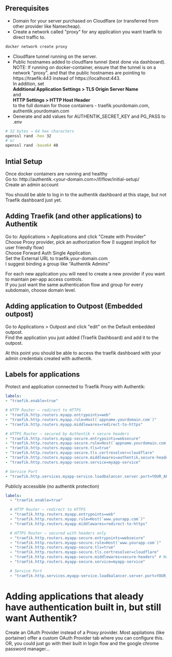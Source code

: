 ## Prerequisites
- Domain for your server purchased on Cloudflare (or transferred from other provider like Namecheap).
- Create a network called "proxy" for any application you want traefik to direct traffic to.
```bash
docker network create proxy
```
- Cloudflare tunnel running on the server. <br/>
- Public hostnames added to cloudflare tunnel (best done via dashboard). <br/>
NOTE: If running on docker-container, ensure that the tunnel is on a network "proxy", and that the public hostnames are pointing to https://traefik:443 instead of https://localhost:443. <br/>
In addition, set <br/>
**Additional Application Settings > TLS Origin Server Name**<br/>
and <br/>
**HTTP Settings > HTTP Host Header** <br/>
to the full domain for those containers - traefik.yourdomain.com, authentik.yourdomain.com
- Generate and add values for AUTHENTIK_SECRET_KEY and PG_PASS to .env
```bash
# 32 bytes → 64 hex characters
openssl rand -hex 32
# or  
openssl rand -base64 48
```

## Intial Setup
Once docker containers are running and healthy <br/>
Go to: http://authentik.<your-domain.com>/if/flow/initial-setup/ <br/>
Create an admin account <br/>

You should be able to log in to the authentik dashboard at this stage, but not Traefik dashboard just yet.

## Adding Traefik (and other applications) to Authentik

Go to: Applications > Applications and click "Create with Provider" <br/>
Choose Proxy provider, pick an authorization flow (I suggest implicit for user friendly flow)<br/>
Choose Forward Auth Single Application. <br/>
Set the External URL to traefik.your-domain.com <br />
I suggest binding a group like "Authentik Admins" <br /> 

For each new application you will need to create a new provider if you want to maintain per-app access controls.<br />
If you just want the same authentication flow and group for every subdomain, choose domain level.<br />

## Adding application to Outpost (Embedded outpost)

Go to Applications > Outpost and click "edit" on the Default embedded outpost. <br />
Find the application you just added (Traefik Dashboard) and add it to the outpost.<br />

At this point you should be able to access the traefik dashboard with your admin credentials created with authentik.

## Labels for applications
Protect and application connected to Traefik Proxy with Authentik:
```yaml
labels:
- "traefik.enable=true"

# HTTP Router – redirect to HTTPS
- "traefik.http.routers.myapp.entrypoints=web"
- "traefik.http.routers.myapp.rule=Host(`appname.yourdomain.com`)"
- "traefik.http.routers.myapp.middlewares=redirect-to-https"

# HTTPS Router – secured by Authentik + secure headers
- "traefik.http.routers.myapp-secure.entrypoints=websecure"
- "traefik.http.routers.myapp-secure.rule=Host(`appname.yourdomain.com`)"
- "traefik.http.routers.myapp-secure.tls=true"
- "traefik.http.routers.myapp-secure.tls.certresolver=cloudflare"
- "traefik.http.routers.myapp-secure.middlewares=authentik,secure-headers"
- "traefik.http.routers.myapp-secure.service=myapp-service"

# Service Port
- "traefik.http.services.myapp-service.loadbalancer.server.port=YOUR_APP_PORT"
```

Publicly accessible (no authentik protection)
```yaml
labels:
  - "traefik.enable=true"

  # HTTP Router – redirect to HTTPS
  - "traefik.http.routers.myapp.entrypoints=web"
  - "traefik.http.routers.myapp.rule=Host(`www.yourapp.com`)"
  - "traefik.http.routers.myapp.middlewares=redirect-to-https"

  # HTTPS Router – secured with headers only
  - "traefik.http.routers.myapp-secure.entrypoints=websecure"
  - "traefik.http.routers.myapp-secure.rule=Host(`www.yourapp.com`)"
  - "traefik.http.routers.myapp-secure.tls=true"
  - "traefik.http.routers.myapp-secure.tls.certresolver=cloudflare"
  - "traefik.http.routers.myapp-secure.middlewares=secure-headers" # No authentik here
  - "traefik.http.routers.myapp-secure.service=myapp-service"

  # Service Port
  - "traefik.http.services.myapp-service.loadbalancer.server.port=YOUR_APP_PORT"
```


# Adding applications that aleady have authentication built in, but still want Authentik? 
Create an OAuth Provider instead of a Proxy provider. Most appliations (like portainer) offer a custom OAuth Provider tab where you can configure this.<br/>
OR, you could just go with their built in login flow and the google chrome password manager...
